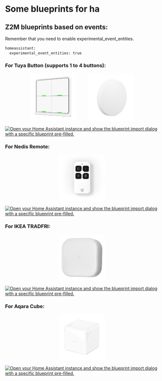 # Some blueprints for ha

## Z2M blueprints based on events:

Remember that you need to enable experimental\_event\_entities.

```
homeassistant:
  experimental_event_entities: true
```

### For Tuya Button (supports 1 to 4 buttons):

<p align="center">
  <img alt="Tuya 4 Button" src="imgs/tuya-button4.jpg" width="30%">
&nbsp; &nbsp; &nbsp; &nbsp;
  <img alt="Tuya 1 Button" src="imgs/tuya-button1.jpg" width="30%">
</p>

[![Open your Home Assistant instance and show the blueprint import dialog with a specific blueprint pre-filled.](https://my.home-assistant.io/badges/blueprint_import.svg)](https://my.home-assistant.io/redirect/blueprint_import/?blueprint_url=https%3A%2F%2Fgithub.com%2Ffapgomes%2Fha-blueprints%2Fblob%2Fmain%2Fzigbee2mqtt-tuya_1_to_4_buttons.yaml)

### For Nedis Remote:

<p align="center">
  <img alt="Nedis Remote" src="imgs/nedis-remote.png" width="30%">
</p>

[![Open your Home Assistant instance and show the blueprint import dialog with a specific blueprint pre-filled.](https://my.home-assistant.io/badges/blueprint_import.svg)](https://my.home-assistant.io/redirect/blueprint_import/?blueprint_url=https%3A%2F%2Fgithub.com%2Ffapgomes%2Fha-blueprints%2Fblob%2Fmain%2Fzigbee2mqtt-nedis-remote.yaml)

### For IKEA TRADFRI:

<p align="center">
  <img alt="IKEA TRADFRI" src="imgs/ikea_tradfri.png" width="30%">
</p>

[![Open your Home Assistant instance and show the blueprint import dialog with a specific blueprint pre-filled.](https://my.home-assistant.io/badges/blueprint_import.svg)](https://my.home-assistant.io/redirect/blueprint_import/?blueprint_url=https%3A%2F%2Fgithub.com%2Ffapgomes%2Fha-blueprints%2Fblob%2Fmain%2Fzigbee2mqtt-ikea_tradfri.yaml)

### For Aqara Cube:

<p align="center">
  <img alt="Aqara Cube" src="imgs/aqara_cube.png" width="30%">
</p>

[![Open your Home Assistant instance and show the blueprint import dialog with a specific blueprint pre-filled.](https://my.home-assistant.io/badges/blueprint_import.svg)](https://my.home-assistant.io/redirect/blueprint_import/?blueprint_url=https%3A%2F%2Fgithub.com%2Ffapgomes%2Fha-blueprints%2Fblob%2Fmain%2Fzigbee2mqtt-aqara-cube.yaml)
